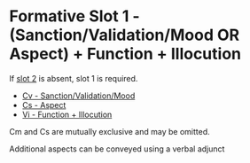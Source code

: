 # Formative Slot 1 - (Sanction/Validation/Mood OR Aspect) + Function + Illocution

If [slot 2](formative_slot_1.md) is absent, slot 1 is required.

* [Cv - Sanction/Validation/Mood](charts.md#cv)
* [Cs - Aspect](charts.md#cs-and-vs)
* [Vi - Function + Illocution](charts.md#vi)

Cm and Cs are mutually exclusive and may be omitted.

Additional aspects can be conveyed using a verbal adjunct
